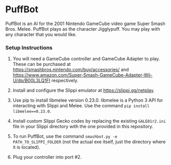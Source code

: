 # PuffBot

PuffBot is an AI for the 2001 Nintendo GameCube video game Super Smash Bros. Melee. 
PuffBot plays as the character Jigglypuff.  You may play with any character that you would like.

### Setup Instructions

1. You will need a GameCube controller and GameCube Adapter to play.  These can be purchased at https://smashbros.nintendo.com/buy/accessories/ and https://www.amazon.com/Super-Smash-GameCube-Adapter-Wii-U/dp/B00L3LQ1FI respectively.

2. Install and configure the Slippi emulator at https://slippi.gg/netplay.

3. Use pip to install libmelee version 0.23.0.  libmelee is a Python 3 API for interacting with Slippi and Melee.  Use the command `pip install libmelee==0.23.0`.

4. Install custom Slippi Gecko codes by replacing the existing `GALE01r2.ini` file in your Slippi directory with the one provided in this repository.

5. To run PuffBot, use the command `smashbot.py -e PATH_TO_SLIPPI_FOLDER` (not the actual exe itself, just the directory where it is located).

6. Plug your controller into port #2.
